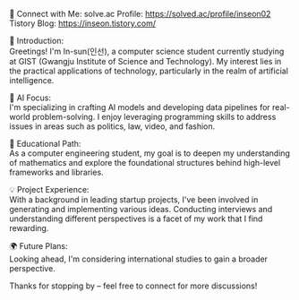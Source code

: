 🔗 Connect with Me:
solve.ac Profile: https://solved.ac/profile/inseon02  
Tistory Blog: https://inseon.tistory.com/

👋 Introduction:  
Greetings! I'm In-sun(인선), a computer science student currently studying at GIST (Gwangju Institute of Science and Technology). My interest lies in the practical applications of technology, particularly in the realm of artificial intelligence.

🧠 AI Focus:  
I'm specializing in crafting AI models and developing data pipelines for real-world problem-solving. I enjoy leveraging programming skills to address issues in areas such as politics, law, video, and fashion.

🚀 Educational Path:  
As a computer engineering student, my goal is to deepen my understanding of mathematics and explore the foundational structures behind high-level frameworks and libraries.

💡 Project Experience:  
With a background in leading startup projects, I've been involved in generating and implementing various ideas. Conducting interviews and understanding different perspectives is a facet of my work that I find rewarding.

🌍 Future Plans:  
Looking ahead, I'm considering international studies to gain a broader perspective.

Thanks for stopping by – feel free to connect for more discussions!
